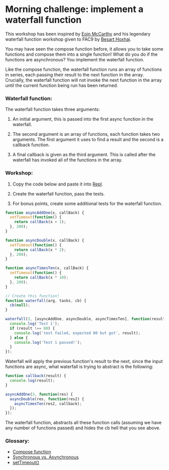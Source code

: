 # Morning challenge: implement a waterfall function

This workshop has been inspired by [Eoin McCarthy](https://github.com/des-des) and his legendary waterfall function workshop given to FAC9 by [Besart Hoxhaj](https://github.com/besarthoxhaj).

You may have seen the compose function before, it allows you to take some functions and compose them into a single function!
What do you do if the functions are asynchronous? You implement the waterfall function.

Like the compose function, the waterfall function runs an array of functions in series, each passing their result to the next function in the array. Crucially, the waterfall function will not invoke the next function in the array until the current function being run has been returned.

### Waterfall function:

The waterfall function takes three arguments:

1. An initial argument, this is passed into the first async function in the waterfall.

2. The second argument is an array of functions, each function takes two arguments. The first argument it uses to find a result and the second is a callback function.

3. A final callback is given as the third argument. This is called after the waterfall has invoked all of the functions in the array.

### Workshop:

1. Copy the code below and paste it into [Repl](https://repl.it/languages/javascript).

2. Create the waterfall function, pass the tests.

3. For bonus points, create some additional tests for the waterfall function.

```js
function asyncAddOne(x, callBack) {
  setTimeout(function() {
    return callBack(x + 1);
  }, 200);
}

function asyncDouble(x, callBack) {
  setTimeout(function() {
    return callBack(x * 2);
  }, 200);
}

function asyncTimesTen(x, callBack) {
  setTimeout(function() {
    return callBack(x * 10);
  }, 200);
}

// Create this function!
function waterfall(arg, tasks, cb) {
  cb(null);
}

waterfall(3, [asyncAddOne, asyncDouble, asyncTimesTen], function(result) {
  console.log('Test 1');
  if (result !== 80) {
    console.log('test failed, expected 80 but got', result);
  } else {
    console.log('Test 1 passed!');
  }
});
```

Waterfall will apply the previous function's result to the next, since the input functions are async, what waterfall is trying to abstract is the
following:

```js
function callback(result) {
  console.log(result);
}

asyncAddOne(3, function(res) {
  asyncDouble(res, function(res2) {
    asyncTimesTen(res2, callback);
  });
});
```

The waterfall function, abstracts all these function calls (assuming we have any number of functions passed) and hides the cb hell that you see above.

### Glossary:

* [Compose function](http://blakeembrey.com/articles/2014/01/compose-functions-javascript/)
* [Synchronous vs. Asynchronous](http://rowanmanning.com/posts/javascript-for-beginners-async/)
* [setTimeout()](https://www.w3schools.com/jsref/met_win_settimeout.asp)
